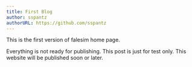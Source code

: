 ```yaml
---
title: First Blog
author: sspantz
authorURL: https://github.com/sspantz
---
```

This is the first version of falesim home page.
<!--truncate-->
Everything is not ready for publishing.
This post is just for test only.
This website will be published soon or later.
